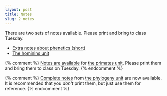 ```yaml
---
layout: post
title: Notes
slug: 2_notes
---
```



There are two sets of notes available. Please print and bring to class Tuesday.

* [Extra notes about phenetics (short)](/materials/phenetics.handouts.pdf)
* [The hominins unit](/materials/hominins.handouts.pdf)

{% comment %} 
[Notes are available](/materials/primates.handouts.pdf) for [the primates unit](/primates.html). Please print them and bring them to class on Tuesday.
{% endcomment %} 

{% comment %} 
[Complete notes](/materials/phylogeny.complete.pdf) from [the phylogeny unit](/phylogeny.html) are now available. It is recommended that you _don't_ print them, but just use them for reference.
{% endcomment %} 
